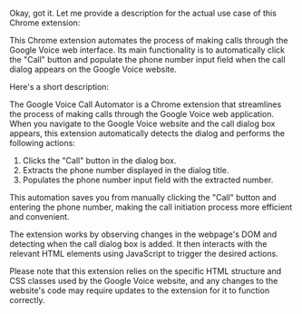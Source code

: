 Okay, got it. Let me provide a description for the actual use case of this Chrome extension:

This Chrome extension automates the process of making calls through the Google Voice web interface. Its main functionality is to automatically click the "Call" button and populate the phone number input field when the call dialog appears on the Google Voice website.

Here's a short description:

The Google Voice Call Automator is a Chrome extension that streamlines the process of making calls through the Google Voice web application. When you navigate to the Google Voice website and the call dialog box appears, this extension automatically detects the dialog and performs the following actions:

1. Clicks the "Call" button in the dialog box.
2. Extracts the phone number displayed in the dialog title.
3. Populates the phone number input field with the extracted number.

This automation saves you from manually clicking the "Call" button and entering the phone number, making the call initiation process more efficient and convenient.

The extension works by observing changes in the webpage's DOM and detecting when the call dialog box is added. It then interacts with the relevant HTML elements using JavaScript to trigger the desired actions.

Please note that this extension relies on the specific HTML structure and CSS classes used by the Google Voice website, and any changes to the website's code may require updates to the extension for it to function correctly.
